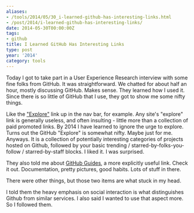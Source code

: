 ```yaml
---
aliases:
- /tools/2014/05/30_i-learned-github-has-interesting-links.html
- /post/2014/i-learned-github-has-interesting-links/
date: 2014-05-30T00:00:00Z
tags:
- github
title: I Learned GitHub Has Interesting Links
type: post
year: '2014'
category: tools
---
```

Today I got to take part in a User Experience Research interview
with some fine folks from GitHub. It was straightforward. We chatted
for about half an hour, mostly discussing GitHub. Makes sense. They
learned how I used it. Since there is so little of GitHub that I
use, they got to show me some nifty things.
<!-- TEASER_END -->

["Explore"]: https://github.com/explore

Like the ["Explore"][] link up in the nav bar, for example. Any site's
"explore" link is generally useless, and often insulting - little
more than a collection of paid promoted links. By 2014 I have
learned to ignore the urge to explore. Turns out the GitHub
"Explore" is somewhat nifty. Maybe just for me. Anyways. It is a
collection of potentially interesting categories of projects hosted
on Github, followed by your basic trending /
starred-by-folks-you-follow / starred-by-staff blocks. I liked it. I
was surprised.

[GitHub Guides]: https://guides.github.com

They also told me about [GitHub Guides][], a more explicitly useful
link. Check it out. Documentation, pretty pictures, good
habits. Lots of stuff in there.

There were other things, but those two items are what stuck in my
head.

I told them the heavy emphasis on social interaction is what
distinguishes Github from similar services. I also said I wanted to
use that aspect more. So I followed them.
